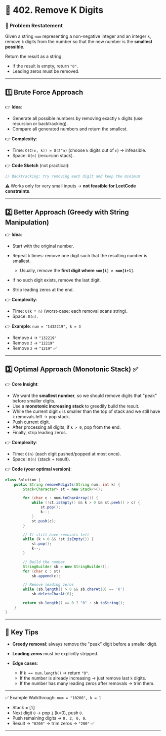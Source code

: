 # 🚀 402. Remove K Digits

### 🔹 Problem Restatement

Given a string `num` representing a non-negative integer and an integer `k`, remove `k` digits from the number so that the new number is the **smallest possible**.

Return the result as a string.

* If the result is empty, return `"0"`.
* Leading zeros must be removed.

---

## 1️⃣ Brute Force Approach

👉 **Idea**:

* Generate all possible numbers by removing exactly `k` digits (use recursion or backtracking).
* Compare all generated numbers and return the smallest.

👉 **Complexity**:

* Time: `O(C(n, k)) ≈ O(2^n)` (choose `k` digits out of `n`) → infeasible.
* Space: `O(n)` (recursion stack).

👉 **Code Sketch** (not practical):

```java
// Backtracking: try removing each digit and keep the minimum
```

⚠️ Works only for very small inputs → **not feasible for LeetCode constraints**.

---

## 2️⃣ Better Approach (Greedy with String Manipulation)

👉 **Idea**:

* Start with the original number.
* Repeat `k` times: remove one digit such that the resulting number is smallest.

  * Usually, remove the **first digit where `num[i] > num[i+1]`**.
* If no such digit exists, remove the last digit.
* Strip leading zeros at the end.

👉 **Complexity**:

* Time: `O(k * n)` (worst-case: each removal scans string).
* Space: `O(n)`.

👉 **Example**:
`num = "1432219", k = 3`

* Remove `4` → `"132219"`
* Remove `3` → `"12219"`
* Remove `2` → `"1219"` ✅

---

## 3️⃣ Optimal Approach (Monotonic Stack) ✅

👉 **Core Insight**:

* We want the **smallest number**, so we should remove digits that "peak" before smaller digits.
* Use a **monotonic increasing stack** to greedily build the result.
* While the current digit `c` is smaller than the top of stack and we still have `k` removals left → pop stack.
* Push current digit.
* After processing all digits, if `k > 0`, pop from the end.
* Finally, strip leading zeros.

👉 **Complexity**:

* Time: `O(n)` (each digit pushed/popped at most once).
* Space: `O(n)` (stack + result).

👉 **Code (your optimal version)**:

```java
class Solution {
    public String removeKdigits(String num, int k) {
        Stack<Character> st = new Stack<>();

        for (char c : num.toCharArray()) {
            while (!st.isEmpty() && k > 0 && st.peek() > c) {
                st.pop();
                k--;
            }
            st.push(c);
        }

        // If still have removals left
        while (k > 0 && !st.isEmpty()) {
            st.pop();
            k--;
        }

        // Build the number
        StringBuilder sb = new StringBuilder();
        for (char c : st)
            sb.append(c);

        // Remove leading zeros
        while (sb.length() > 0 && sb.charAt(0) == '0')
            sb.deleteCharAt(0);

        return sb.length() == 0 ? "0" : sb.toString();
    }
}
```

---

## 🔑 Key Tips

* **Greedy removal**: always remove the "peak" digit before a smaller digit.
* **Leading zeros** must be explicitly stripped.
* **Edge cases**:

  * If `k == num.length()` → return `"0"`.
  * If the number is already increasing → just remove last `k` digits.
  * If the number has many leading zeros after removals → trim them.

---

✅ Example Walkthrough:
`num = "10200", k = 1`

* Stack = \[`1`]
* Next digit `0` → pop `1` (k=0), push `0`.
* Push remaining digits → `0, 2, 0, 0`.
* Result → `"0200"` → trim zeros → `"200"` ✅

---
